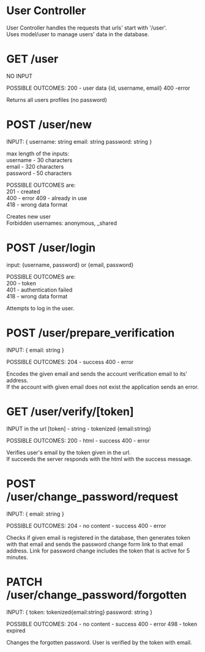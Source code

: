 # User Controller
User Controller handles the requests that urls' start with '/user'.  
Uses model/user to manage users' data in the database.  


# GET /user
NO INPUT

POSSIBLE OUTCOMES:
    200 - user data {id, username, email}
    400 -error

Returns all users profiles (no password)

# POST /user/new
INPUT: 
{
    username: string
    email: string
    password: string
}

max length of the inputs:  
    username - 30 characters  
    email - 320 characters  
    password - 50 characters  

POSSIBLE OUTCOMES are:  
    201 - created  
    400 - error 
    409 - already in use  
    418 - wrong data format  

Creates new user   
Forbidden usernames: anonymous, _shared


# POST /user/login  
input: {username, password} or {email, password}  

POSSIBLE OUTCOMES are:  
    200 - token  
    401 - authentication failed  
    418 - wrong data format  

Attempts to log in the user.    

# POST /user/prepare_verification
INPUT: 
{
    email: string
}  

POSSIBLE OUTCOMES:
    204 - success
    400 - error


Encodes the given email and sends the account verification email to its' address.  
If the account with given email does not exist the application sends an error.  

# GET /user/verify/[token]
INPUT in the url
    [token] - string - tokenized {email:string} 

POSSIBLE OUTCOMES:
    200 - html - success
    400 - error

Verifies user's email by the token given in the url.  
If succeeds the server responds with the html with the success message.  

# POST /user/change_password/request
INPUT: 
{
    email: string
}

POSSIBLE OUTCOMES:
    204 - no content - success
    400 - error


Checks if given email is registered in the database, then generates token with that email and sends the password change form link to that email address. Link for password change includes the token that is active for 5 minutes.  

# PATCH /user/change_password/forgotten
INPUT: 
{
    token: tokenized{email:string}
    password: string
}

POSSIBLE OUTCOMES:
204 - no content - success
400 - error
498 - token expired


Changes the forgotten password. User is verified by the token with email.  